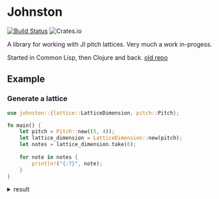 Johnston
========

[![Build Status](https://travis-ci.org/jcpst/johnston.svg?branch=master)](https://travis-ci.org/jcpst/johnston)
![Crates.io](https://img.shields.io/crates/v/johnston)

A library for working with JI pitch lattices. Very much a work in-progess.

Started in Common Lisp, then Clojure and back.  [old repo](https://github.com/jcpst/pitch-lattice)

Example
-------

### Generate a lattice

```rust
use johnston::{lattice::LatticeDimension, pitch::Pitch};

fn main() {
    let pitch = Pitch::new((5, 4));
    let lattice_dimension = LatticeDimension::new(pitch);
    let notes = lattice_dimension.take(6);
	
	for note in notes {
	    println!("{:?}", note);
    }
}
```

<details>
    <summary>result</summary>

```shell
Pitch { cents: 386.3137, ratio: Ratio { numerator: 5, denominator: 4 }, limit: 5, ordinal: Otonal }
Pitch { cents: 772.6274, ratio: Ratio { numerator: 25, denominator: 16 }, limit: 5, ordinal: Otonal }
Pitch { cents: 1158.9412, ratio: Ratio { numerator: 125, denominator: 64 }, limit: 5, ordinal: Otonal }
Pitch { cents: 345.25482, ratio: Ratio { numerator: 625, denominator: 512 }, limit: 5, ordinal: Otonal }
Pitch { cents: 731.56854, ratio: Ratio { numerator: 3125, denominator: 2048 }, limit: 5, ordinal: Otonal }
Pitch { cents: 1117.8822, ratio: Ratio { numerator: 15625, denominator: 8192 }, limit: 5, ordinal: Otonal }
```
</details>
